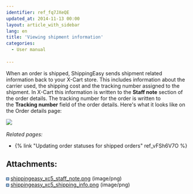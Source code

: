 ```yaml
---
identifier: ref_fq7JXeQE
updated_at: 2014-11-13 00:00
layout: article_with_sidebar
lang: en
title: 'Viewing shipment information'
categories:
  - User manual

---
```



When an order is shipped, ShippingEasy sends shipment related information back to your X-Cart store. This includes information about the carrier used, the shipping cost and the tracking number assigned to the shipment. In X-Cart this information is written to the **Staff note** section of the order details. The tracking number for the order is written to the **Tracking number** field of the order details. Here's what it looks like on the Order details page:

![]({{site.baseurl}}/attachments/8224949/8355929.png?effects=drop-shadow)

_Related pages:_

*   {% link "Updating order statuses for shipped orders" ref_vFSh6V7O %}

## Attachments:

![](images/icons/bullet_blue.gif) [shippingeasy_xc5_staff_note.png]({{site.baseurl}}/attachments/8224949/8355928.png) (image/png)  
![](images/icons/bullet_blue.gif) [shippingeasy_xc5_shipping_info.png]({{site.baseurl}}/attachments/8224949/8355929.png) (image/png)